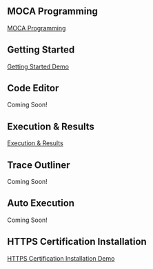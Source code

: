 ## MOCA Programming

[MOCA Programming]


## Getting Started

[Getting Started Demo]


## Code Editor

Coming Soon!


## Execution & Results

[Execution & Results]


## Trace Outliner

Coming Soon!


## Auto Execution

Coming Soon!


## HTTPS Certification Installation

[HTTPS Certification Installation Demo]





[MOCA Programming]: https://vimeo.com/761563998
[Getting Started Demo]: https://vimeo.com/507834760/b2b6df34bd
[Execution & Results]: https://vimeo.com/762796098/395d8f3533
[HTTPS Certification Installation Demo]: https://vimeo.com/500196466
